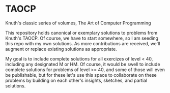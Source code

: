 # TAOCP
Knuth's classic series of volumes, The Art of Computer Programming

This repository holds canonical or exemplary solutions to problems from Knuth's TAOCP.
Of course, we have to start somewhere, so I am seeding this repo with my own solutions.
As more contributions are received, we'll augment or replace existing solutions as
appropriate.

My goal is to include complete solutions for all exercizes of level < 40, including
any designated M or HM.  Of course, it would be swell to include complete solutions
for problems of level >= 40, and some of those will even be publishable, but for these
let's use this space to collaborate on these problems by building on each other's
insights, sketches, and partial solutions.
